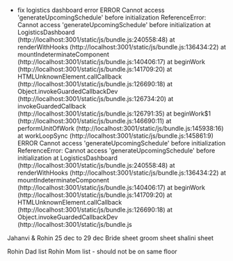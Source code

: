 - fix logistics dashboard error ERROR
Cannot access 'generateUpcomingSchedule' before initialization
ReferenceError: Cannot access 'generateUpcomingSchedule' before initialization
    at LogisticsDashboard (http://localhost:3001/static/js/bundle.js:240558:48)
    at renderWithHooks (http://localhost:3001/static/js/bundle.js:136434:22)
    at mountIndeterminateComponent (http://localhost:3001/static/js/bundle.js:140406:17)
    at beginWork (http://localhost:3001/static/js/bundle.js:141709:20)
    at HTMLUnknownElement.callCallback (http://localhost:3001/static/js/bundle.js:126690:18)
    at Object.invokeGuardedCallbackDev (http://localhost:3001/static/js/bundle.js:126734:20)
    at invokeGuardedCallback (http://localhost:3001/static/js/bundle.js:126791:35)
    at beginWork$1 (http://localhost:3001/static/js/bundle.js:146690:11)
    at performUnitOfWork (http://localhost:3001/static/js/bundle.js:145938:16)
    at workLoopSync (http://localhost:3001/static/js/bundle.js:145861:9)
ERROR
Cannot access 'generateUpcomingSchedule' before initialization
ReferenceError: Cannot access 'generateUpcomingSchedule' before initialization
    at LogisticsDashboard (http://localhost:3001/static/js/bundle.js:240558:48)
    at renderWithHooks (http://localhost:3001/static/js/bundle.js:136434:22)
    at mountIndeterminateComponent (http://localhost:3001/static/js/bundle.js:140406:17)
    at beginWork (http://localhost:3001/static/js/bundle.js:141709:20)
    at HTMLUnknownElement.callCallback (http://localhost:3001/static/js/bundle.js:126690:18)
    at Object.invokeGuardedCallbackDev (http://localhost:3001/static/js/bundle.js




Jahanvi & Rohin 
25 dec to 29 dec 
Bride sheet
groom sheet
shalini sheet

Rohin Dad list
Rohin Mom list - should not be on same floor 

